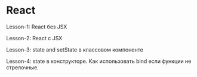 # React

Lesson-1: React без JSX

Lesson-2: React с JSX

Lesson-3: state and setState в классовом компоненте

Lesson-4: state в конструкторе. Как использовать bind если функции не стрелочные.
